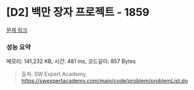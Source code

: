 # [D2] 백만 장자 프로젝트 - 1859 

[문제 링크](https://swexpertacademy.com/main/code/problem/problemDetail.do?contestProbId=AV5LrsUaDxcDFAXc) 

### 성능 요약

메모리: 141,232 KB, 시간: 481 ms, 코드길이: 857 Bytes



> 출처: SW Expert Academy, https://swexpertacademy.com/main/code/problem/problemList.do